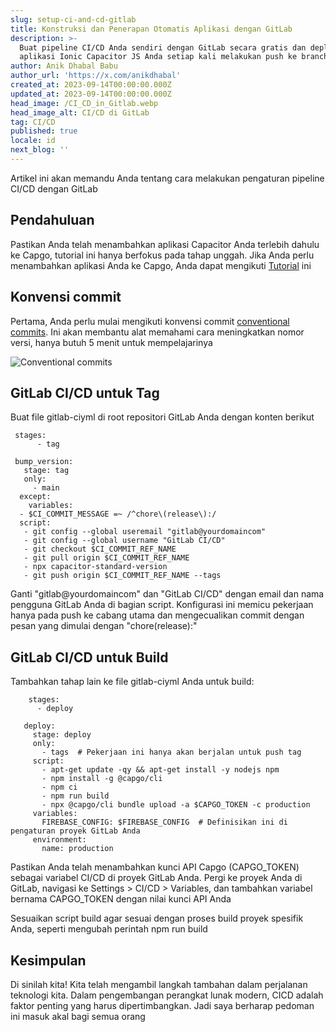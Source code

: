 ```yaml
---
slug: setup-ci-and-cd-gitlab
title: Konstruksi dan Penerapan Otomatis Aplikasi dengan GitLab
description: >-
  Buat pipeline CI/CD Anda sendiri dengan GitLab secara gratis dan deploy
  aplikasi Ionic Capacitor JS Anda setiap kali melakukan push ke branch utama.
author: Anik Dhabal Babu
author_url: 'https://x.com/anikdhabal'
created_at: 2023-09-14T00:00:00.000Z
updated_at: 2023-09-14T00:00:00.000Z
head_image: /CI_CD_in_Gitlab.webp
head_image_alt: CI/CD di GitLab
tag: CI/CD
published: true
locale: id
next_blog: ''
---
```


Artikel ini akan memandu Anda tentang cara melakukan pengaturan pipeline CI/CD dengan GitLab

## Pendahuluan

Pastikan Anda telah menambahkan aplikasi Capacitor Anda terlebih dahulu ke Capgo, tutorial ini hanya berfokus pada tahap unggah. Jika Anda perlu menambahkan aplikasi Anda ke Capgo, Anda dapat mengikuti [Tutorial](https://capgoapp/blog/update-your-capacitor-apps-seamlessly-using-capacitor-updater/) ini

## Konvensi commit

Pertama, Anda perlu mulai mengikuti konvensi commit [conventional commits](https://wwwconventionalcommitsorg/en/v100/). Ini akan membantu alat memahami cara meningkatkan nomor versi, hanya butuh 5 menit untuk mempelajarinya

![Conventional commits](/conventional_commitswebp)

## GitLab CI/CD untuk Tag

Buat file gitlab-ciyml di root repositori GitLab Anda dengan konten berikut

      
     stages:
          - tag

     bump_version:
       stage: tag
       only:
         - main
      except:
        variables:
      - $CI_COMMIT_MESSAGE =~ /^chore\(release\):/
      script:
       - git config --global useremail "gitlab@yourdomaincom"
       - git config --global username "GitLab CI/CD"
       - git checkout $CI_COMMIT_REF_NAME
       - git pull origin $CI_COMMIT_REF_NAME
       - npx capacitor-standard-version
       - git push origin $CI_COMMIT_REF_NAME --tags

Ganti "gitlab@yourdomaincom" dan "GitLab CI/CD" dengan email dan nama pengguna GitLab Anda di bagian script. Konfigurasi ini memicu pekerjaan hanya pada push ke cabang utama dan mengecualikan commit dengan pesan yang dimulai dengan "chore(release):"

## GitLab CI/CD untuk Build

Tambahkan tahap lain ke file gitlab-ciyml Anda untuk build:

        stages:
          - deploy

       deploy:
         stage: deploy
         only:
           - tags  # Pekerjaan ini hanya akan berjalan untuk push tag
         script:
           - apt-get update -qy && apt-get install -y nodejs npm
           - npm install -g @capgo/cli
           - npm ci
           - npm run build
           - npx @capgo/cli bundle upload -a $CAPGO_TOKEN -c production
         variables:
           FIREBASE_CONFIG: $FIREBASE_CONFIG  # Definisikan ini di pengaturan proyek GitLab Anda
         environment:
           name: production

Pastikan Anda telah menambahkan kunci API Capgo (CAPGO_TOKEN) sebagai variabel CI/CD di proyek GitLab Anda. Pergi ke proyek Anda di GitLab, navigasi ke Settings > CI/CD > Variables, dan tambahkan variabel bernama CAPGO_TOKEN dengan nilai kunci API Anda

Sesuaikan script build agar sesuai dengan proses build proyek spesifik Anda, seperti mengubah perintah npm run build

## Kesimpulan

Di sinilah kita! Kita telah mengambil langkah tambahan dalam perjalanan teknologi kita. Dalam pengembangan perangkat lunak modern, CICD adalah faktor penting yang harus dipertimbangkan. Jadi saya berharap pedoman ini masuk akal bagi semua orang